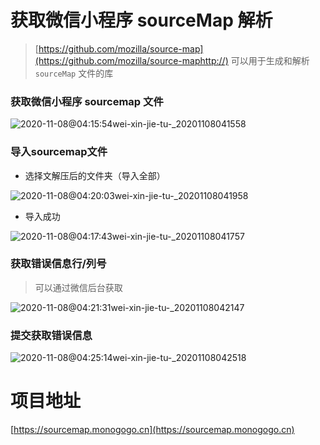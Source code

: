 # 获取微信小程序 sourceMap 解析
> [https://github.com/mozilla/source-map](https://github.com/mozilla/source-maphttp://) 可以用于生成和解析 `sourceMap` 文件的库

### 获取微信小程序 sourcemap 文件
![2020-11-08@04:15:54wei-xin-jie-tu-_20201108041558](https://images.monogogo.cn/2020-11-08@04:15:54wei-xin-jie-tu-_20201108041558.png?imageMogr2/auto-orient/thumbnail/700x/blur/1x0/quality/100|imageslim)

### 导入sourcemap文件
- 选择文解压后的文件夹（导入全部）

![2020-11-08@04:20:03wei-xin-jie-tu-_20201108041958](https://images.monogogo.cn/2020-11-08@04:20:03wei-xin-jie-tu-_20201108041958.png?imageMogr2/auto-orient/thumbnail/700x/blur/1x0/quality/100|imageslim)
- 导入成功

![2020-11-08@04:17:43wei-xin-jie-tu-_20201108041757](https://images.monogogo.cn/2020-11-08@04:17:43wei-xin-jie-tu-_20201108041757.png?imageMogr2/auto-orient/thumbnail/700x/blur/1x0/quality/100|imageslim)

### 获取错误信息行/列号
> 可以通过微信后台获取

![2020-11-08@04:21:31wei-xin-jie-tu-_20201108042147](https://images.monogogo.cn/2020-11-08@04:21:31wei-xin-jie-tu-_20201108042147.png?imageMogr2/auto-orient/thumbnail/700x/blur/1x0/quality/100|imageslim)

### 提交获取错误信息
![2020-11-08@04:25:14wei-xin-jie-tu-_20201108042518](https://images.monogogo.cn/2020-11-08@04:25:14wei-xin-jie-tu-_20201108042518.png?imageMogr2/auto-orient/thumbnail/700x/blur/1x0/quality/100|imageslim)

# 项目地址
[https://sourcemap.monogogo.cn](https://sourcemap.monogogo.cn)
